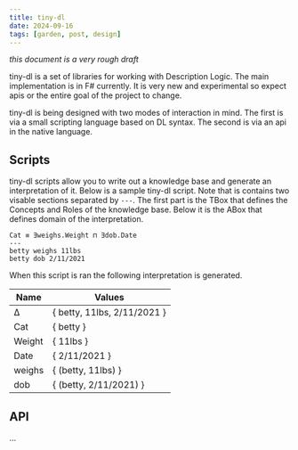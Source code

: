 ```yaml
---
title: tiny-dl
date: 2024-09-16
tags: [garden, post, design]
---
```


*this document is a very rough draft*

tiny-dl is a set of libraries for working with Description Logic.
The main implementation is in F# currently.
It is very new and experimental so expect apis or the entire goal of the project to change.

tiny-dl is being designed with two modes of interaction in mind.
The first is via a small scripting language based on DL syntax.
The second is via an api in the native language.

## Scripts

tiny-dl scripts allow you to write out a knowledge base and generate an interpretation of it.
Below is a sample tiny-dl script.
Note that is contains two visable sections separated by `---`.
The first part is the TBox that defines the Concepts and Roles of the knowledge base.
Below it is the ABox that defines domain of the interpretation.

```
Cat ≡ ∃weighs.Weight ⊓ ∃dob.Date
---
betty weighs 11lbs
betty dob 2/11/2021
```

When this script is ran the following interpretation is generated.

| Name   | Values                      |
| ------ | --------------------------- |
| ∆      | { betty, 11lbs, 2/11/2021 } |
| Cat    | { betty }                   |
| Weight | { 11lbs }                   |
| Date   | { 2/11/2021 }               |
| weighs | { (betty, 11lbs) }          |
| dob    | { (betty, 2/11/2021) }      |

## API

...
